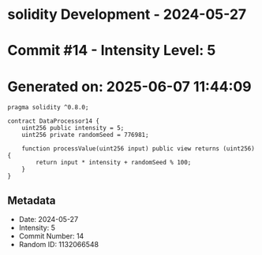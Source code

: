 ﻿# solidity Development - 2024-05-27
# Commit #14 - Intensity Level: 5
# Generated on: 2025-06-07 11:44:09
```solidity
pragma solidity ^0.8.0;

contract DataProcessor14 {
    uint256 public intensity = 5;
    uint256 private randomSeed = 776981;

    function processValue(uint256 input) public view returns (uint256) {
        return input * intensity + randomSeed % 100;
    }
}
```
## Metadata
- Date: 2024-05-27
- Intensity: 5
- Commit Number: 14
- Random ID: 1132066548
